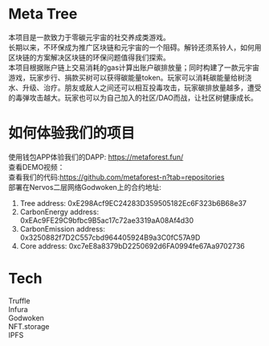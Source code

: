 # Meta Tree
本项目是一款致力于零碳元宇宙的社交养成类游戏。 <br> 
长期以来，不环保成为推广区块链和元宇宙的一个阻碍。解铃还须系铃人，如何用区块链的方案解决区块链的环保问题值得我们探索。<br> 
本项目根据账户链上交易消耗的gas计算出账户碳排放量；同时构建了一款元宇宙游戏，玩家步行、捐款买树可以获得碳能量token。玩家可以消耗碳能量给树浇水、升级、治疗。朋友或敌人之间还可以相互投毒攻击，玩家碳排放量越多，遭受的毒弹攻击越大。玩家也可以为自己加入的社区/DAO而战，让社区树健康成长。<br> 


# 如何体验我们的项目<br>
使用钱包APP体验我们的DAPP: https://metaforest.fun/  <br>
查看DEMO视频：<br>
查看我们的代码:https://github.com/metaforest-n?tab=repositories <br>
部署在Nervos二层网络Godwoken上的合约地址: <br>
1) Tree address: 0xE298Acf9EC24283D359505182Ec6F323b6B68e37 <br> 
2) CarbonEnergy address: 0xEAc9FE29C9bfbc9B5ac17c72ae3319aA08Af4d30 <br> 
3) CarbonEmission address: 0x3250882f7D2C557cbd964405924B9a3C0fC57A9D <br>
4) Core address: 0xc7eE8a8379bD2250692d6FA0994fe67Aa9702736 <br>

# Tech
Truffle<br> 
Infura<br> 
Godwoken<br> 
NFT.storage<br> 
IPFS
